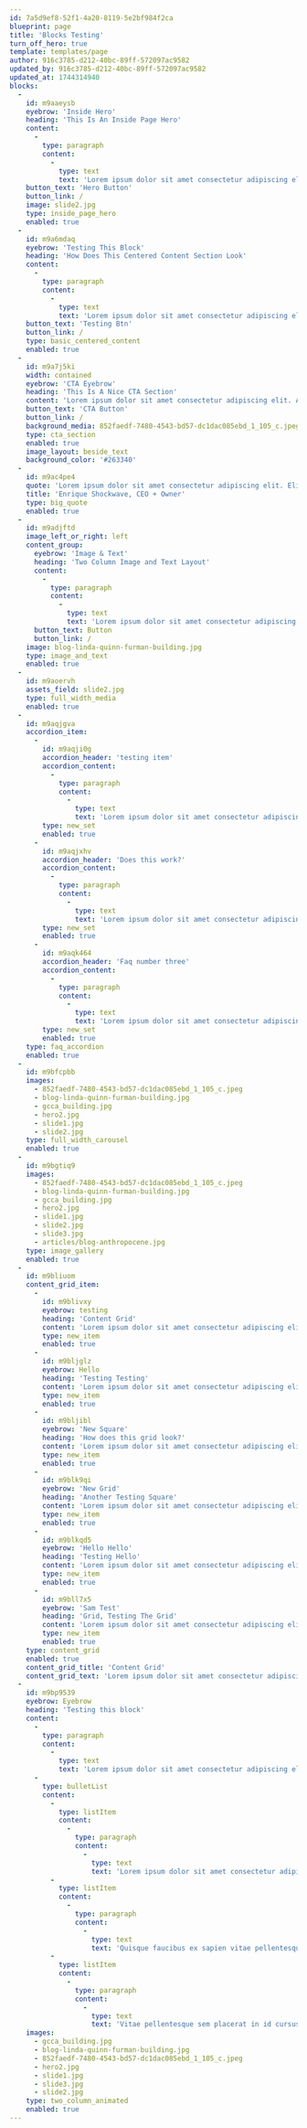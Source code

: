 ```yaml
---
id: 7a5d9ef8-52f1-4a20-8119-5e2bf984f2ca
blueprint: page
title: 'Blocks Testing'
turn_off_hero: true
template: templates/page
author: 916c3785-d212-40bc-89ff-572097ac9582
updated_by: 916c3785-d212-40bc-89ff-572097ac9582
updated_at: 1744314940
blocks:
  -
    id: m9aaeysb
    eyebrow: 'Inside Hero'
    heading: 'This Is An Inside Page Hero'
    content:
      -
        type: paragraph
        content:
          -
            type: text
            text: 'Lorem ipsum dolor sit amet consectetur adipiscing elit. Consectetur adipiscing elit quisque faucibus ex sapien vitae. Ex sapien vitae pellentesque sem placerat in id. Placerat in id cursus mi pretium tellus duis. Pretium tellus duis convallis tempus leo eu aenean.'
    button_text: 'Hero Button'
    button_link: /
    image: slide2.jpg
    type: inside_page_hero
    enabled: true
  -
    id: m9a6mdaq
    eyebrow: 'Testing This Block'
    heading: 'How Does This Centered Content Section Look'
    content:
      -
        type: paragraph
        content:
          -
            type: text
            text: 'Lorem ipsum dolor sit amet consectetur adipiscing elit. Sit amet consectetur adipiscing elit quisque faucibus ex. Adipiscing elit quisque faucibus ex sapien vitae pellentesque.'
    button_text: 'Testing Btn'
    button_link: /
    type: basic_centered_content
    enabled: true
  -
    id: m9a7j5ki
    width: contained
    eyebrow: 'CTA Eyebrow'
    heading: 'This Is A Nice CTA Section'
    content: 'Lorem ipsum dolor sit amet consectetur adipiscing elit. Amet consectetur adipiscing elit quisque faucibus ex sapien. Quisque faucibus ex sapien vitae pellentesque sem placerat. Vitae pellentesque sem placerat in id cursus mi.'
    button_text: 'CTA Button'
    button_link: /
    background_media: 852faedf-7480-4543-bd57-dc1dac085ebd_1_105_c.jpeg
    type: cta_section
    enabled: true
    image_layout: beside_text
    background_color: '#263340'
  -
    id: m9ac4pe4
    quote: 'Lorem ipsum dolor sit amet consectetur adipiscing elit. Elit quisque faucibus ex sapien vitae pellentesque sem. Sem placerat in id cursus mi pretium tellus. Tellus duis convallis tempus leo eu aenean sed. Sed diam urna tempor pulvinar vivamus fringilla lacus. Lacus nec metus bibendum egestas iaculis massa nisl. Nisl malesuada lacinia integer nunc posuere ut hendrerit.'
    title: 'Enrique Shockwave, CEO + Owner'
    type: big_quote
    enabled: true
  -
    id: m9adjftd
    image_left_or_right: left
    content_group:
      eyebrow: 'Image & Text'
      heading: 'Two Column Image and Text Layout'
      content:
        -
          type: paragraph
          content:
            -
              type: text
              text: 'Lorem ipsum dolor sit amet consectetur adipiscing elit. Faucibus ex sapien vitae pellentesque sem placerat in. Cursus mi pretium tellus duis convallis tempus leo. Aenean sed diam urna tempor pulvinar vivamus fringilla. Nec metus bibendum egestas iaculis massa nisl malesuada. Integer nunc posuere ut hendrerit semper vel class. Taciti sociosqu ad litora torquent per conubia nostra. Himenaeos orci varius natoque penatibus et magnis dis. Montes nascetur ridiculus mus donec rhoncus eros lobortis.'
      button_text: Button
      button_link: /
    image: blog-linda-quinn-furman-building.jpg
    type: image_and_text
    enabled: true
  -
    id: m9aoervh
    assets_field: slide2.jpg
    type: full_width_media
    enabled: true
  -
    id: m9aqjgva
    accordion_item:
      -
        id: m9aqji0g
        accordion_header: 'testing item'
        accordion_content:
          -
            type: paragraph
            content:
              -
                type: text
                text: 'Lorem ipsum dolor sit amet consectetur adipiscing elit. Amet consectetur adipiscing elit quisque faucibus ex sapien. Quisque faucibus ex sapien vitae pellentesque sem placerat. Vitae pellentesque sem placerat in id cursus mi.'
        type: new_set
        enabled: true
      -
        id: m9aqjxhv
        accordion_header: 'Does this work?'
        accordion_content:
          -
            type: paragraph
            content:
              -
                type: text
                text: 'Lorem ipsum dolor sit amet consectetur adipiscing elit. Amet consectetur adipiscing elit quisque faucibus ex sapien. Quisque faucibus ex sapien vitae pellentesque sem placerat. Vitae pellentesque sem placerat in id cursus mi.'
        type: new_set
        enabled: true
      -
        id: m9aqk464
        accordion_header: 'Faq number three'
        accordion_content:
          -
            type: paragraph
            content:
              -
                type: text
                text: 'Lorem ipsum dolor sit amet consectetur adipiscing elit. Amet consectetur adipiscing elit quisque faucibus ex sapien. Quisque faucibus ex sapien vitae pellentesque sem placerat. Vitae pellentesque sem placerat in id cursus mi.'
        type: new_set
        enabled: true
    type: faq_accordion
    enabled: true
  -
    id: m9bfcpbb
    images:
      - 852faedf-7480-4543-bd57-dc1dac085ebd_1_105_c.jpeg
      - blog-linda-quinn-furman-building.jpg
      - gcca_building.jpg
      - hero2.jpg
      - slide1.jpg
      - slide2.jpg
    type: full_width_carousel
    enabled: true
  -
    id: m9bgtiq9
    images:
      - 852faedf-7480-4543-bd57-dc1dac085ebd_1_105_c.jpeg
      - blog-linda-quinn-furman-building.jpg
      - gcca_building.jpg
      - hero2.jpg
      - slide1.jpg
      - slide2.jpg
      - slide3.jpg
      - articles/blog-anthropocene.jpg
    type: image_gallery
    enabled: true
  -
    id: m9bliuom
    content_grid_item:
      -
        id: m9blivxy
        eyebrow: testing
        heading: 'Content Grid'
        content: 'Lorem ipsum dolor sit amet consectetur adipiscing elit. Amet consectetur adipiscing elit quisque faucibus ex sapien. Quisque faucibus ex sapien vitae pellentesque sem placerat. Vitae pellentesque sem placerat in id cursus mi.'
        type: new_item
        enabled: true
      -
        id: m9bljglz
        eyebrow: Hello
        heading: 'Testing Testing'
        content: 'Lorem ipsum dolor sit amet consectetur adipiscing elit. Amet consectetur adipiscing elit quisque faucibus ex sapien. Quisque faucibus ex sapien vitae pellentesque sem placerat. Vitae pellentesque sem placerat in id cursus mi.'
        type: new_item
        enabled: true
      -
        id: m9bljibl
        eyebrow: 'New Square'
        heading: 'How does this grid look?'
        content: 'Lorem ipsum dolor sit amet consectetur adipiscing elit. Sit amet consectetur adipiscing elit quisque faucibus ex. Adipiscing elit quisque faucibus ex sapien vitae pellentesque.'
        type: new_item
        enabled: true
      -
        id: m9blk9qi
        eyebrow: 'New Grid'
        heading: 'Another Testing Square'
        content: 'Lorem ipsum dolor sit amet consectetur adipiscing elit. Sit amet consectetur adipiscing elit quisque faucibus ex. Adipiscing elit quisque faucibus ex sapien vitae pellentesque.'
        type: new_item
        enabled: true
      -
        id: m9blkqd5
        eyebrow: 'Hello Hello'
        heading: 'Testing Hello'
        content: 'Lorem ipsum dolor sit amet consectetur adipiscing elit. Dolor sit amet consectetur adipiscing elit quisque faucibus.'
        type: new_item
        enabled: true
      -
        id: m9bll7x5
        eyebrow: 'Sam Test'
        heading: 'Grid, Testing The Grid'
        content: 'Lorem ipsum dolor sit amet consectetur adipiscing elit. Amet consectetur adipiscing elit quisque faucibus ex sapien. Quisque faucibus ex sapien vitae pellentesque sem placerat. Vitae pellentesque sem placerat in id cursus mi.'
        type: new_item
        enabled: true
    type: content_grid
    enabled: true
    content_grid_title: 'Content Grid'
    content_grid_text: 'Lorem ipsum dolor sit amet consectetur adipiscing elit. Amet consectetur adipiscing elit quisque faucibus ex sapien. Quisque faucibus ex sapien vitae pellentesque sem placerat. Vitae pellentesque sem placerat in id cursus mi.'
  -
    id: m9bp9539
    eyebrow: Eyebrow
    heading: 'Testing this block'
    content:
      -
        type: paragraph
        content:
          -
            type: text
            text: 'Lorem ipsum dolor sit amet consectetur adipiscing elit. Amet consectetur adipiscing elit quisque faucibus ex sapien. Quisque faucibus ex sapien vitae pellentesque sem placerat. Vitae pellentesque sem placerat in id cursus mi.'
      -
        type: bulletList
        content:
          -
            type: listItem
            content:
              -
                type: paragraph
                content:
                  -
                    type: text
                    text: 'Lorem ipsum dolor sit amet consectetur adipiscing elit.'
          -
            type: listItem
            content:
              -
                type: paragraph
                content:
                  -
                    type: text
                    text: 'Quisque faucibus ex sapien vitae pellentesque sem placerat.'
          -
            type: listItem
            content:
              -
                type: paragraph
                content:
                  -
                    type: text
                    text: 'Vitae pellentesque sem placerat in id cursus mi'
    images:
      - gcca_building.jpg
      - blog-linda-quinn-furman-building.jpg
      - 852faedf-7480-4543-bd57-dc1dac085ebd_1_105_c.jpeg
      - hero2.jpg
      - slide1.jpg
      - slide3.jpg
      - slide2.jpg
    type: two_column_animated
    enabled: true
---
```

